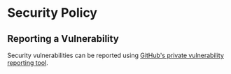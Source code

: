 # Security Policy

## Reporting a Vulnerability

Security vulnerabilities can be reported using [GitHub's private vulnerability reporting tool](https://github.com/EFForg/privacybadger/security/advisories/new).
